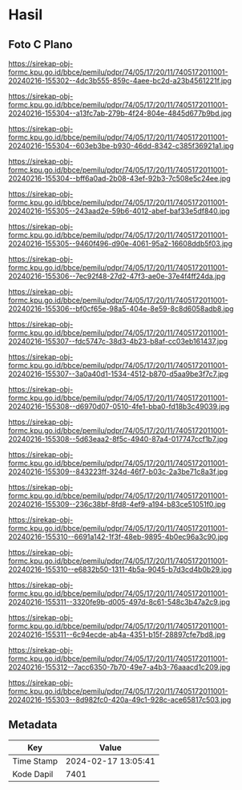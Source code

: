 # Hasil

## Foto C Plano

https://sirekap-obj-formc.kpu.go.id/bbce/pemilu/pdpr/74/05/17/20/11/7405172011001-20240216-155302--4dc3b555-859c-4aee-bc2d-a23b4561221f.jpg

https://sirekap-obj-formc.kpu.go.id/bbce/pemilu/pdpr/74/05/17/20/11/7405172011001-20240216-155304--a13fc7ab-279b-4f24-804e-4845d677b9bd.jpg

https://sirekap-obj-formc.kpu.go.id/bbce/pemilu/pdpr/74/05/17/20/11/7405172011001-20240216-155304--603eb3be-b930-46dd-8342-c385f36921a1.jpg

https://sirekap-obj-formc.kpu.go.id/bbce/pemilu/pdpr/74/05/17/20/11/7405172011001-20240216-155304--bff6a0ad-2b08-43ef-92b3-7c508e5c24ee.jpg

https://sirekap-obj-formc.kpu.go.id/bbce/pemilu/pdpr/74/05/17/20/11/7405172011001-20240216-155305--243aad2e-59b6-4012-abef-baf33e5df840.jpg

https://sirekap-obj-formc.kpu.go.id/bbce/pemilu/pdpr/74/05/17/20/11/7405172011001-20240216-155305--9460f496-d90e-4061-95a2-16608ddb5f03.jpg

https://sirekap-obj-formc.kpu.go.id/bbce/pemilu/pdpr/74/05/17/20/11/7405172011001-20240216-155306--7ec92f48-27d2-47f3-ae0e-37e4f4ff24da.jpg

https://sirekap-obj-formc.kpu.go.id/bbce/pemilu/pdpr/74/05/17/20/11/7405172011001-20240216-155306--bf0cf65e-98a5-404e-8e59-8c8d6058adb8.jpg

https://sirekap-obj-formc.kpu.go.id/bbce/pemilu/pdpr/74/05/17/20/11/7405172011001-20240216-155307--fdc5747c-38d3-4b23-b8af-cc03eb161437.jpg

https://sirekap-obj-formc.kpu.go.id/bbce/pemilu/pdpr/74/05/17/20/11/7405172011001-20240216-155307--3a0a40d1-1534-4512-b870-d5aa9be3f7c7.jpg

https://sirekap-obj-formc.kpu.go.id/bbce/pemilu/pdpr/74/05/17/20/11/7405172011001-20240216-155308--d6970d07-0510-4fe1-bba0-fd18b3c49039.jpg

https://sirekap-obj-formc.kpu.go.id/bbce/pemilu/pdpr/74/05/17/20/11/7405172011001-20240216-155308--5d63eaa2-8f5c-4940-87a4-017747ccf1b7.jpg

https://sirekap-obj-formc.kpu.go.id/bbce/pemilu/pdpr/74/05/17/20/11/7405172011001-20240216-155309--843223ff-324d-46f7-b03c-2a3be71c8a3f.jpg

https://sirekap-obj-formc.kpu.go.id/bbce/pemilu/pdpr/74/05/17/20/11/7405172011001-20240216-155309--236c38bf-8fd8-4ef9-a194-b83ce51051f0.jpg

https://sirekap-obj-formc.kpu.go.id/bbce/pemilu/pdpr/74/05/17/20/11/7405172011001-20240216-155310--6691a142-1f3f-48eb-9895-4b0ec96a3c90.jpg

https://sirekap-obj-formc.kpu.go.id/bbce/pemilu/pdpr/74/05/17/20/11/7405172011001-20240216-155310--e6832b50-1311-4b5a-9045-b7d3cd4b0b29.jpg

https://sirekap-obj-formc.kpu.go.id/bbce/pemilu/pdpr/74/05/17/20/11/7405172011001-20240216-155311--3320fe9b-d005-497d-8c61-548c3b47a2c9.jpg

https://sirekap-obj-formc.kpu.go.id/bbce/pemilu/pdpr/74/05/17/20/11/7405172011001-20240216-155311--6c94ecde-ab4a-4351-b15f-28897cfe7bd8.jpg

https://sirekap-obj-formc.kpu.go.id/bbce/pemilu/pdpr/74/05/17/20/11/7405172011001-20240216-155312--7acc6350-7b70-49e7-a4b3-76aaacd1c209.jpg

https://sirekap-obj-formc.kpu.go.id/bbce/pemilu/pdpr/74/05/17/20/11/7405172011001-20240216-155303--8d982fc0-420a-49c1-928c-ace65817c503.jpg


## Metadata

| Key        | Value               |
| ---------- | ------------------- |
| Time Stamp | 2024-02-17 13:05:41 |
| Kode Dapil | 7401                |



